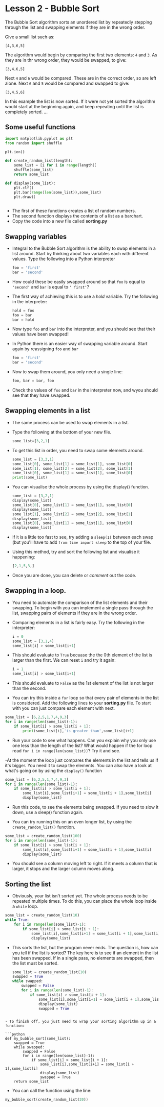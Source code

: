 # Lesson 2 - Bubble Sort

The Bubble Sort algorithm sorts an unordered list by repeatedly stepping through the list and swapping elements if they are in the wrong order.

Give a small list such as:

`[4,3,6,5]`

The algorithm would begin by comparing the first two elements: `4` and `3`. As they are in thr wrong order, they would be swapped, to give:

`[3,4,6,5]`

Next `4` and `6` would be compared. These are in the correct order, so are left alone.
Next `6` and `5` would be compared and swapped to give:

`[3,4,5,6]`

In this example the list is now sorted. If it were not yet sorted the algorithm would start at the beginning again, and keep repeating until the list is completely sorted.
...

## Some useful functions

```python
import matplotlib.pyplot as plt
from random import shuffle

plt.ion()

def create_random_list(length):
    some_list = [i for i in range(length)]
    shuffle(some_list)
	return some_list

def display(some_list):
    plt.clf()
    plt.bar(range(len(some_list)),some_list)
    plt.draw()
    
```
- The first of these functions creates a list of random numbers.
- The second function displays the contents of a list as a barchart.
- Copy the code into a new file called **sorting.py**

## Swapping variables

- Integral to the Bubble Sort algorithm is the ability to swap elements in a list around.
Start by thinking about two variables each with different values. Type the following into a Python interpreter

	```python
	foo = 'first'
	bar = 'second'
	```

- How could these be easily swapped around so that `foo` is equal to `'second'` and `bar` is equal to `' first'`?

- The first way of achieving this is to use a *hold* variable. Try the following in the interpreter:

	```python
	hold = foo
	foo = bar
	bar = hold
	```

- Now type `foo` and `bar` into the interpreter, and you should see that their values have been swapped!

- In Python there is an easier way of swapping variable around. Start again by reassigning `foo` and `bar`

	```python
	foo = 'first'
	bar = 'second'
	```

- Now to swap them around, you only need a single line:

	```python
	foo, bar = bar, foo
	```

- Check the values of `foo` and `bar` in the interpreter now, and wyou should see that they have swapped.

## Swapping elements in a list

- The same process can be used to swap elements in a list.
- Type the following at the bottom of your new file.

	```python
	some_list=[3,2,1]
	```

- To get this list in order, you need to swap some elements around.

    ```python
	some_list = [3,2,1]
	some_list[0], some_list[1] = some_list[1], some_list[0]
	some_list[1], some_list[2] = some_list[2], some_list[1]
	some_list[0], some_list[1] = some_list[1], some_list[0]
	print(some_list)
	```

- You can visualise the whole process by using the display() function.

	```python
	some_list = [3,2,1]
	display(some_list)
	some_list[0], some_list[1] = some_list[1], some_list[0]
	display(some_list)
	some_list[1], some_list[2] = some_list[2], some_list[1]
	display(some_list)
	some_list[0], some_list[1] = some_list[1], some_list[0]
	display(some_list)
	```
	
- If it is a little too fast to see, try adding a `sleep(1)` between each swap (but you'll have to add `from time import sleep` to the top of your file.
	
- Using this method, try and sort the following list and visualise it happening:

  ```python
  [2,1,5,3,]
  ```
- Once you are done, you can delete or *comment* out the code.

## Swapping in a loop.

- You need to automate the comparison of the list elements and their swapping. To begin with you can implement a single pass through the list, swapping pairs of elements if they are in the wrong order.

- Comparing elements in a list is fairly easy. Try the following in the interpreter:

	```python
	i = 0
	some_list = [3,1,4]
	some_list[i] > some_list[i+1]
	```

- This should evaluate to `True` becuase the the 0th element of the list is larger than the first. We can reset `i` and try it again:

	```python
	i = 1
	some_list[i] > some_list[i+1]
	```

- This should evaluate to `False` as the 1st element of the list is not larger than the second.

- You can try this inside a `for` loop so that every pair of elements in the list is considered. Add the following lines to your **sorting.py** file. To start with you can just compare each element with next.

```python
some_list = [6,2,5,1,7,4,9,3]
for i in range(len(some_list)-1):
    if some_list[i] > some_list[i + 1]:
        print(some_list[i],'is greater than',some_list[i+1]
```

- Run your code to see what happens. Can you explain why you only use one less than the length of the list? What would happen if the for loop read `for i in range(len(some_list))`? Try it and see.

-At the moment the loop just compares the elements in the list and tells us if it's bigger. You need it to swap the elements. You can also have a look at what's going on by using the `display()` function

```python
some_list = [6,2,5,1,7,4,9,3]
for i in range(len(some_list)-1):
    if some_list[i] > some_list[i + 1]:
        some_list[i],some_list[i+1] = some_list[i + 1],some_list[i]
	    display(some_list)
```

- Run this code, to see the elements being swapped. If you need to slow it down, use a sleep() function again.

- You can try running this on an even longer list, by using the `create_random_list()` function.

```python
some_list = create_random_list(100)
for i in range(len(some_list)-1):
    if some_list[i] > some_list[i + 1]:
        some_list[i],some_list[i+1] = some_list[i + 1],some_list[i]
	    display(some_list)

```

- You should see a column moving left to right. If it meets a column that is larger, it stops and the larger column moves along.

## Sorting the list

- Obviously, your list isn't sorted yet. The whole process needs to be repeated multiple times. To do this, you can place the whole loop inside a `while` loop.

```python
some_list = create_random_list(10)
while True:
	for i in range(len(some_list)-1):
		if some_list[i] > some_list[i + 1]:
			some_list[i],some_list[i+1] = some_list[i + 1],some_list[i]
			display(some_list)
```

- This sorts the list, but the program never ends. The question is, how can you tell if the list is sorted? The key here is to see if an element in the list has been swapped. If in a single pass, no elements are swapped, then the list must be sorted.

    ```python
    some_list = create_random_list(10)
    swapped = True
    while swapped:
        swapped = False
        for i in range(len(some_list)-1):
            if some_list[i] > some_list[i + 1]:
                some_list[i],some_list[i+1] = some_list[i + 1],some_list[i]
                display(some_list)
                swapped = True
```

- To finish off, you just need to wrap your sorting algorithm up in a function:

```python
def my_bubble_sort(some_list):
    swapped = True
    while swapped:
        swapped = False
        for i in range(len(some_list)-1):
            if some_list[i] > some_list[i + 1]:
                some_list[i],some_list[i+1] = some_list[i + 1],some_list[i]
                display(some_list)
                swapped = True
    return some_list
```

- You can call the function using the line:

```python
my_bubble_sort(create_random_list(20))
```
